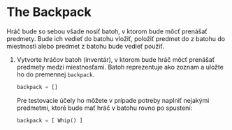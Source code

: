 # The Backpack

Hráč bude so sebou všade nosiť batoh, v ktorom bude môcť prenášať predmety. Bude ich vedieť do batohu vložiť, položiť
predmet do z batohu do miestnosti alebo predmet z batohu bude vedieť použiť.

1. Vytvorte hráčov batoh (inventár), v ktorom bude hráč môcť prenášať predmety medzi miestnosťami. Batoh reprezentuje
   ako zoznam a uložte ho do premennej `backpack`.

    ```python
    backpack = []
    ```

   Pre testovacie účely ho môžete v prípade potreby naplniť nejakými predmetmi, ktoré bude mať hráč v batohu rovno po
   spustení:

    ```python
    backpack = [ Whip() ]
    ```

